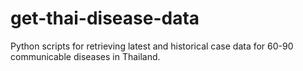 # get-thai-disease-data
Python scripts for retrieving latest and historical case data for 60-90 communicable diseases in Thailand.
